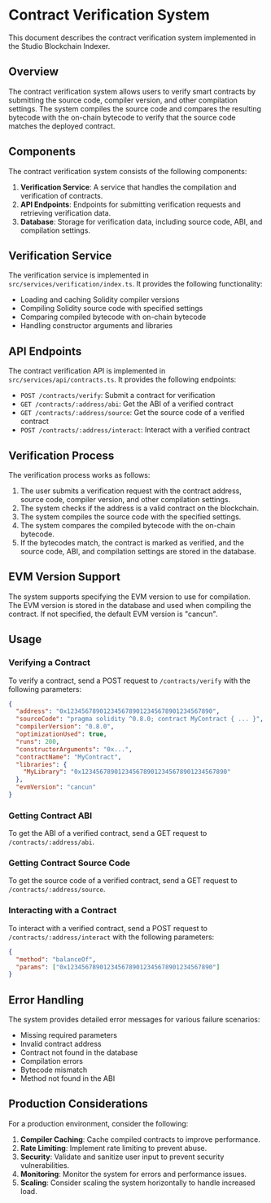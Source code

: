 # Contract Verification System

This document describes the contract verification system implemented in the Studio Blockchain Indexer.

## Overview

The contract verification system allows users to verify smart contracts by submitting the source code, compiler version, and other compilation settings. The system compiles the source code and compares the resulting bytecode with the on-chain bytecode to verify that the source code matches the deployed contract.

## Components

The contract verification system consists of the following components:

1. **Verification Service**: A service that handles the compilation and verification of contracts.
2. **API Endpoints**: Endpoints for submitting verification requests and retrieving verification data.
3. **Database**: Storage for verification data, including source code, ABI, and compilation settings.

## Verification Service

The verification service is implemented in `src/services/verification/index.ts`. It provides the following functionality:

- Loading and caching Solidity compiler versions
- Compiling Solidity source code with specified settings
- Comparing compiled bytecode with on-chain bytecode
- Handling constructor arguments and libraries

## API Endpoints

The contract verification API is implemented in `src/services/api/contracts.ts`. It provides the following endpoints:

- `POST /contracts/verify`: Submit a contract for verification
- `GET /contracts/:address/abi`: Get the ABI of a verified contract
- `GET /contracts/:address/source`: Get the source code of a verified contract
- `POST /contracts/:address/interact`: Interact with a verified contract

## Verification Process

The verification process works as follows:

1. The user submits a verification request with the contract address, source code, compiler version, and other compilation settings.
2. The system checks if the address is a valid contract on the blockchain.
3. The system compiles the source code with the specified settings.
4. The system compares the compiled bytecode with the on-chain bytecode.
5. If the bytecodes match, the contract is marked as verified, and the source code, ABI, and compilation settings are stored in the database.

## EVM Version Support

The system supports specifying the EVM version to use for compilation. The EVM version is stored in the database and used when compiling the contract. If not specified, the default EVM version is "cancun".

## Usage

### Verifying a Contract

To verify a contract, send a POST request to `/contracts/verify` with the following parameters:

```json
{
  "address": "0x1234567890123456789012345678901234567890",
  "sourceCode": "pragma solidity ^0.8.0; contract MyContract { ... }",
  "compilerVersion": "0.8.0",
  "optimizationUsed": true,
  "runs": 200,
  "constructorArguments": "0x...",
  "contractName": "MyContract",
  "libraries": {
    "MyLibrary": "0x1234567890123456789012345678901234567890"
  },
  "evmVersion": "cancun"
}
```

### Getting Contract ABI

To get the ABI of a verified contract, send a GET request to `/contracts/:address/abi`.

### Getting Contract Source Code

To get the source code of a verified contract, send a GET request to `/contracts/:address/source`.

### Interacting with a Contract

To interact with a verified contract, send a POST request to `/contracts/:address/interact` with the following parameters:

```json
{
  "method": "balanceOf",
  "params": ["0x1234567890123456789012345678901234567890"]
}
```

## Error Handling

The system provides detailed error messages for various failure scenarios:

- Missing required parameters
- Invalid contract address
- Contract not found in the database
- Compilation errors
- Bytecode mismatch
- Method not found in the ABI

## Production Considerations

For a production environment, consider the following:

1. **Compiler Caching**: Cache compiled contracts to improve performance.
2. **Rate Limiting**: Implement rate limiting to prevent abuse.
3. **Security**: Validate and sanitize user input to prevent security vulnerabilities.
4. **Monitoring**: Monitor the system for errors and performance issues.
5. **Scaling**: Consider scaling the system horizontally to handle increased load.
